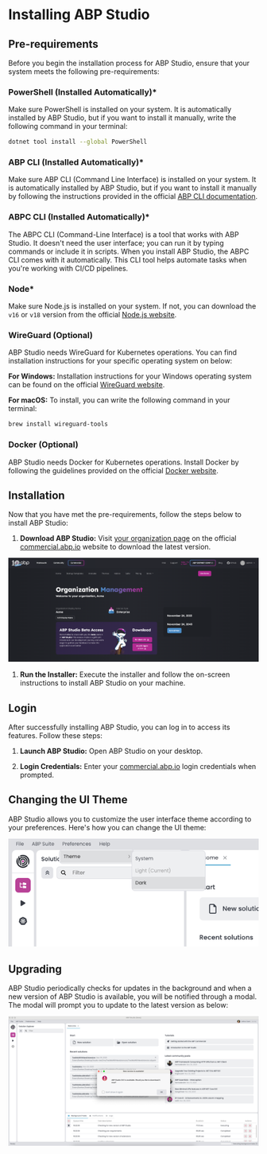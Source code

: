 # Installing ABP Studio

## Pre-requirements

Before you begin the installation process for ABP Studio, ensure that your system meets the following pre-requirements:
### PowerShell (Installed Automatically)*
Make sure PowerShell is installed on your system. It is automatically installed by ABP Studio, but if you want to install it manually, write the following command in your terminal:

   ```bash
   dotnet tool install --global PowerShell
   ```
### ABP CLI (Installed Automatically)*
Make sure ABP CLI (Command Line Interface) is installed on your system. It is automatically installed by ABP Studio,  but if you want to install it manually by following the instructions provided in the official [ABP CLI documentation](https://docs.abp.io/en/abp/latest/CLI). 
### ABPC CLI (Installed Automatically)*
The ABPC CLI (Command-Line Interface) is a tool that works with ABP Studio. It doesn't need the user interface; you can run it by typing commands or include it in scripts. When you install ABP Studio, the ABPC CLI comes with it automatically. This CLI tool helps automate tasks when you're working with CI/CD pipelines.
### Node*
Make sure Node.js is installed on your system. If not, you can download the `v16` or `v18` version from the official [Node.js website](https://nodejs.org/).
### WireGuard (Optional) 
ABP Studio needs WireGuard for Kubernetes operations. You can find installation instructions for your specific operating system on below:

**For Windows:** 
Installation instructions for your Windows operating system can be found on the official [WireGuard website](https://www.wireguard.com/).

**For macOS:**
To install, you can write the following command in your terminal:

```bash
brew install wireguard-tools
```
### Docker (Optional) 
ABP Studio needs Docker for Kubernetes operations. Install Docker by following the guidelines provided on the official [Docker website](https://docs.docker.com/get-docker/).

## Installation

Now that you have met the pre-requirements, follow the steps below to install ABP Studio:

1. **Download ABP Studio:** Visit [your organization page](https://commercial.abp.io/my-organizations) on the official [commercial.abp.io](https://commercial.abp.io/) website to download the latest version.

![abp-studio-beta-access](./images/abp-studio-beta-access.png)


1. **Run the Installer:** Execute the installer and follow the on-screen instructions to install ABP Studio on your machine.

## Login

After successfully installing ABP Studio, you can log in to access its features. Follow these steps:

1. **Launch ABP Studio:** Open ABP Studio on your desktop.

2. **Login Credentials:** Enter your [commercial.abp.io](https://commercial.abp.io/) login credentials when prompted.

## Changing the UI Theme

ABP Studio allows you to customize the user interface theme according to your preferences. Here's how you can change the UI theme:

![preference-theme-change](./images/preference-theme-change.png)

## Upgrading

ABP Studio periodically checks for updates in the background and when a new version of ABP Studio is available, you will be notified through a modal. The modal will prompt you to update to the latest version as below:

![new-version-available-window](./images/new-version-available-window.png)
